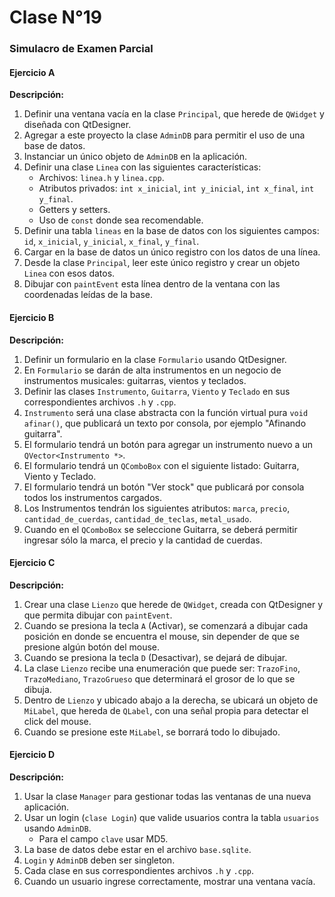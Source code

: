 # Clase N°19

### Simulacro de Examen Parcial

#### Ejercicio A
**Descripción:**
1. Definir una ventana vacía en la clase `Principal`, que herede de `QWidget` y diseñada con QtDesigner.
2. Agregar a este proyecto la clase `AdminDB` para permitir el uso de una base de datos.
3. Instanciar un único objeto de `AdminDB` en la aplicación.
4. Definir una clase `Linea` con las siguientes características:
   - Archivos: `linea.h` y `linea.cpp`.
   - Atributos privados: `int x_inicial`, `int y_inicial`, `int x_final`, `int y_final`.
   - Getters y setters.
   - Uso de `const` donde sea recomendable.
5. Definir una tabla `lineas` en la base de datos con los siguientes campos: `id`, `x_inicial`, `y_inicial`, `x_final`, `y_final`.
6. Cargar en la base de datos un único registro con los datos de una línea.
7. Desde la clase `Principal`, leer este único registro y crear un objeto `Linea` con esos datos.
8. Dibujar con `paintEvent` esta línea dentro de la ventana con las coordenadas leídas de la base.

#### Ejercicio B
**Descripción:**
1. Definir un formulario en la clase `Formulario` usando QtDesigner.
2. En `Formulario` se darán de alta instrumentos en un negocio de instrumentos musicales: guitarras, vientos y teclados.
3. Definir las clases `Instrumento`, `Guitarra`, `Viento` y `Teclado` en sus correspondientes archivos `.h` y `.cpp`.
4. `Instrumento` será una clase abstracta con la función virtual pura `void afinar()`, que publicará un texto por consola, por ejemplo "Afinando guitarra".
5. El formulario tendrá un botón para agregar un instrumento nuevo a un `QVector<Instrumento *>`.
6. El formulario tendrá un `QComboBox` con el siguiente listado: Guitarra, Viento y Teclado.
7. El formulario tendrá un botón "Ver stock" que publicará por consola todos los instrumentos cargados.
8. Los Instrumentos tendrán los siguientes atributos: `marca`, `precio`, `cantidad_de_cuerdas`, `cantidad_de_teclas`, `metal_usado`.
9. Cuando en el `QComboBox` se seleccione Guitarra, se deberá permitir ingresar sólo la marca, el precio y la cantidad de cuerdas.

#### Ejercicio C
**Descripción:**
1. Crear una clase `Lienzo` que herede de `QWidget`, creada con QtDesigner y que permita dibujar con `paintEvent`.
2. Cuando se presiona la tecla `A` (Activar), se comenzará a dibujar cada posición en donde se encuentra el mouse, sin depender de que se presione algún botón del mouse.
3. Cuando se presiona la tecla `D` (Desactivar), se dejará de dibujar.
4. La clase `Lienzo` recibe una enumeración que puede ser: `TrazoFino`, `TrazoMediano`, `TrazoGrueso` que determinará el grosor de lo que se dibuja.
5. Dentro de `Lienzo` y ubicado abajo a la derecha, se ubicará un objeto de `MiLabel`, que hereda de `QLabel`, con una señal propia para detectar el click del mouse.
6. Cuando se presione este `MiLabel`, se borrará todo lo dibujado.

#### Ejercicio D
**Descripción:**
1. Usar la clase `Manager` para gestionar todas las ventanas de una nueva aplicación.
2. Usar un login (`clase Login`) que valide usuarios contra la tabla `usuarios` usando `AdminDB`.
   - Para el campo `clave` usar MD5.
3. La base de datos debe estar en el archivo `base.sqlite`.
4. `Login` y `AdminDB` deben ser singleton.
5. Cada clase en sus correspondientes archivos `.h` y `.cpp`.
6. Cuando un usuario ingrese correctamente, mostrar una ventana vacía.

